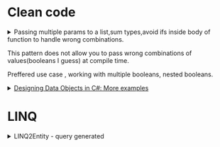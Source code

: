 
# Clean code #
<details>
           <summary>Passing multiple params to a list,sum types,avoid ifs inside body of function to handle wrong combinations.
                      <p>This pattern does not allow you to pass wrong combinations of values(booleans I guess) at compile time.</p>
                      <p>Preffered use case , working with multiple booleans, nested booleans.</p>
           </summary>
           <a href="https://www.dotnetcurry.com/patterns-practices/1520/function-parameters-csharp-anti-pattern">Function parameters in C# and the flattened sum type anti-pattern</a>
</details>

<details>
           <summary
                    Examples of how to property design objects.
           </summary>
           <a href="https://www.dotnetcurry.com/patterns-practices/1475/data-objects-csharp-examples">Designing Data Objects in C#: More examples
</a>
</details>

# LINQ #


<details>
           <summary>
                      LINQ2Entity - query generated 
           </summary>
           <a href="https://www.dotnetcurry.com/csharp/1481/linq-query-execution-performance">How does a C# LINQ Query execute and How does this affect Performance?
</a>
</details>
